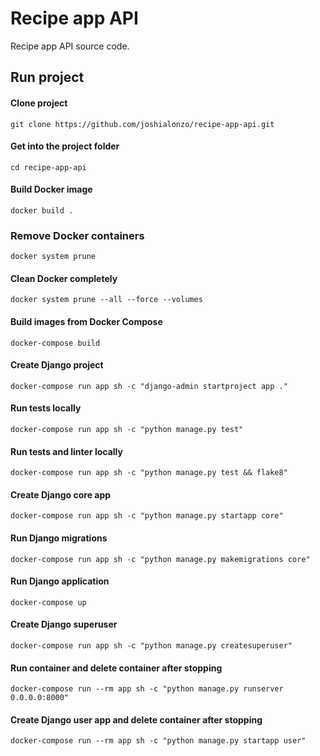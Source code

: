 # Recipe app API
Recipe app API source code.

## Run project

#### Clone project
    git clone https://github.com/joshialonzo/recipe-app-api.git

#### Get into the project folder
    cd recipe-app-api

#### Build Docker image
    docker build .

### Remove Docker containers
    docker system prune

#### Clean Docker completely
    docker system prune --all --force --volumes

#### Build images from Docker Compose
    docker-compose build

#### Create Django project
    docker-compose run app sh -c "django-admin startproject app ."

#### Run tests locally
    docker-compose run app sh -c "python manage.py test"

#### Run tests and linter locally
    docker-compose run app sh -c "python manage.py test && flake8"

#### Create Django core app
    docker-compose run app sh -c "python manage.py startapp core"

#### Run Django migrations
    docker-compose run app sh -c "python manage.py makemigrations core"

#### Run Django application
    docker-compose up

#### Create Django superuser
    docker-compose run app sh -c "python manage.py createsuperuser"

#### Run container and delete container after stopping
    docker-compose run --rm app sh -c "python manage.py runserver 0.0.0.0:8000"

#### Create Django user app and delete container after stopping
    docker-compose run --rm app sh -c "python manage.py startapp user"